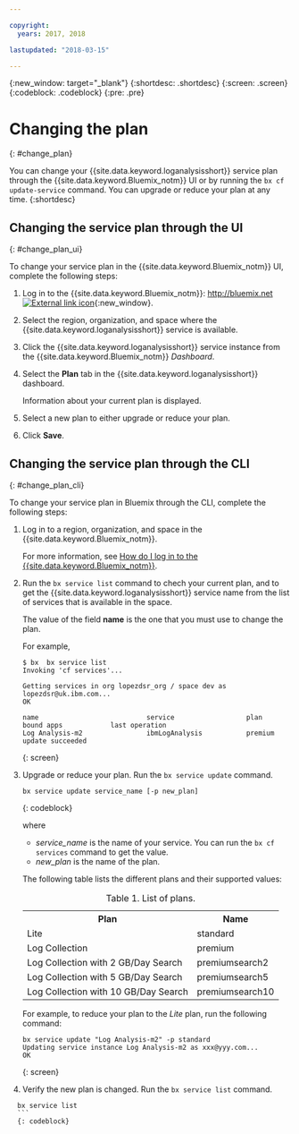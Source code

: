 ```yaml
---

copyright:
  years: 2017, 2018

lastupdated: "2018-03-15"

---
```



{:new_window: target="_blank"}
{:shortdesc: .shortdesc}
{:screen: .screen}
{:codeblock: .codeblock}
{:pre: .pre}


# Changing the plan
{: #change_plan}

You can change your {{site.data.keyword.loganalysisshort}} service plan through the {{site.data.keyword.Bluemix_notm}} UI or by running the `bx cf update-service` command. You can upgrade or reduce your plan at any time.
{:shortdesc}

## Changing the service plan through the UI
{: #change_plan_ui}

To change your service plan in the {{site.data.keyword.Bluemix_notm}} UI, complete the following steps:

1. Log in to the {{site.data.keyword.Bluemix_notm}}: [http://bluemix.net ![External link icon](../../../icons/launch-glyph.svg "External link icon")](http://bluemix.net){:new_window}. 

2. Select the region, organization, and space where the {{site.data.keyword.loganalysisshort}} service is available.  

3. Click the {{site.data.keyword.loganalysisshort}} service instance from the {{site.data.keyword.Bluemix_notm}} *Dashboard*. 
    
4. Select the **Plan** tab in the {{site.data.keyword.loganalysisshort}} dashboard.

    Information about your current plan is displayed.
	
5. Select a new plan to either upgrade or reduce your plan. 

6. Click **Save**.




## Changing the service plan through the CLI
{: #change_plan_cli}

To change your service plan in Bluemix through the CLI, complete the following steps:

1. Log in to a region, organization, and space in the {{site.data.keyword.Bluemix_notm}}. 

    For more information, see [How do I log in to the {{site.data.keyword.Bluemix_notm}}](/docs/services/CloudLogAnalysis/qa/cli_qa.html#login).
	
2. Run the `bx service list` command to chech your current plan, and to get the {{site.data.keyword.loganalysisshort}} service name from the list of services that is available in the space. 

    The value of the field **name** is the one that you must use to change the plan. 

    For example,
	
	```
	$ bx  bx service list
    Invoking 'cf services'...

    Getting services in org lopezdsr_org / space dev as lopezdsr@uk.ibm.com...
    OK

    name                           service                  plan             bound apps            last operation
    Log Analysis-m2                ibmLogAnalysis           premium                                update succeeded
    ```
	{: screen}
    
3. Upgrade or reduce your plan. Run the `bx service update` command.
    
	```
	bx service update service_name [-p new_plan]
	```
	{: codeblock}
	
	where 
	
	* *service_name* is the name of your service. You can run the `bx cf services` command to get the value.
	* *new_plan* is the name of the plan.
	
	The following table lists the different plans and their supported values:
	
	<table>
	  <caption>Table 1. List of plans.</caption>
	  <tr>
	    <th>Plan</th>
	    <th>Name</th>
	  </tr>
	  <tr>
	    <td>Lite</td>
	    <td>standard</td>
	  </tr>
	  <tr>
	    <td>Log Collection</td>
	    <td>premium</td>
	  </tr>
	  <tr>
	    <td>Log Collection with 2 GB/Day Search</td>
	    <td>premiumsearch2</td>
	  </tr>
	  <tr>
	    <td>Log Collection with 5 GB/Day Search</td>
	    <td>premiumsearch5</td>
	  </tr>
	  <tr>
	    <td>Log Collection with 10 GB/Day Search</td>
	    <td>premiumsearch10</td>
	  </tr>
	</table>
	
	For example, to reduce your plan to the *Lite* plan, run the following command:
	
	```
	bx service update "Log Analysis-m2" -p standard
    Updating service instance Log Analysis-m2 as xxx@yyy.com...
    OK
	```
	{: screen}

4. Verify the new plan is changed. Run the `bx service list` command.

  ```
	bx service list
	```
	{: codeblock}





